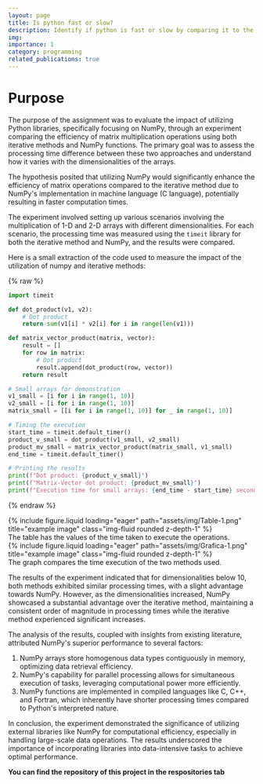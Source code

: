 ```yaml
---
layout: page
title: Is python fast or slow?
description: Identify if python is fast or slow by comparing it to the numpy library.
img: 
importance: 1
category: programming
related_publications: true
---
```

<H1>Purpose</H1>

The purpose of the assignment was to evaluate the impact of utilizing Python libraries, specifically focusing on NumPy, through an experiment comparing the efficiency of matrix multiplication operations using both iterative methods and NumPy functions. The primary goal was to assess the processing time difference between these two approaches and understand how it varies with the dimensionalities of the arrays.

The hypothesis posited that utilizing NumPy would significantly enhance the efficiency of matrix operations compared to the iterative method due to NumPy's implementation in machine language (C language), potentially resulting in faster computation times.
 
The experiment involved setting up various scenarios involving the multiplication of 1-D and 2-D arrays with different dimensionalities. For each scenario, the processing time was measured using the `timeit` library for both the iterative method and NumPy, and the results were compared.

Here is a small extraction of the code used to measure the impact of the utilization of numpy and iterative methods:

{% raw %}

```python
import timeit

def dot_product(v1, v2):
    # Dot product
    return sum(v1[i] * v2[i] for i in range(len(v1)))

def matrix_vector_product(matrix, vector):
    result = []
    for row in matrix:
        # Dot product
        result.append(dot_product(row, vector))
    return result

# Small arrays for demonstration
v1_small = [i for i in range(1, 10)]
v2_small = [i for i in range(1, 10)]
matrix_small = [[i for i in range(1, 10)] for _ in range(1, 10)]

# Timing the execution
start_time = timeit.default_timer()
product_v_small = dot_product(v1_small, v2_small)
product_mv_small = matrix_vector_product(matrix_small, v1_small)
end_time = timeit.default_timer()

# Printing the results
print(f"Dot product: {product_v_small}")
print(f"Matrix-Vector dot product: {product_mv_small}")
print(f"Execution time for small arrays: {end_time - start_time} seconds")
```

{% endraw %}

<div class="row">
    <div class="col-sm mt-3 mt-md-0">
        {% include figure.liquid loading="eager" path="assets/img/Table-1.png" title="example image" class="img-fluid rounded z-depth-1" %}
    </div>
</div>
<div class="caption">
    The table has the values of the time taken to execute the operations.
</div>

<div class="row">
    <div class="col-sm mt-3 mt-md-0">
        {% include figure.liquid loading="eager" path="assets/img/Grafica-1.png" title="example image" class="img-fluid rounded z-depth-1" %}
    </div>
</div>
<div class="caption">
    The graph compares the time execution of the two methods used.
</div>

The results of the experiment indicated that for dimensionalities below 10, both methods exhibited similar processing times, with a slight advantage towards NumPy. However, as the dimensionalities increased, NumPy showcased a substantial advantage over the iterative method, maintaining a consistent order of magnitude in processing times while the iterative method experienced significant increases.

The analysis of the results, coupled with insights from existing literature, attributed NumPy's superior performance to several factors: 
1. NumPy arrays store homogenous data types contiguously in memory, optimizing data retrieval efficiency.
2. NumPy's capability for parallel processing allows for simultaneous execution of tasks, leveraging computational power more efficiently.
3. NumPy functions are implemented in compiled languages like C, C++, and Fortran, which inherently have shorter processing times compared to Python's interpreted nature.
 
In conclusion, the experiment demonstrated the significance of utilizing external libraries like NumPy for computational efficiency, especially in handling large-scale data operations. The results underscored the importance of incorporating libraries into data-intensive tasks to achieve optimal performance.

<b>You can find the repository of this project in the respositories tab</b>

